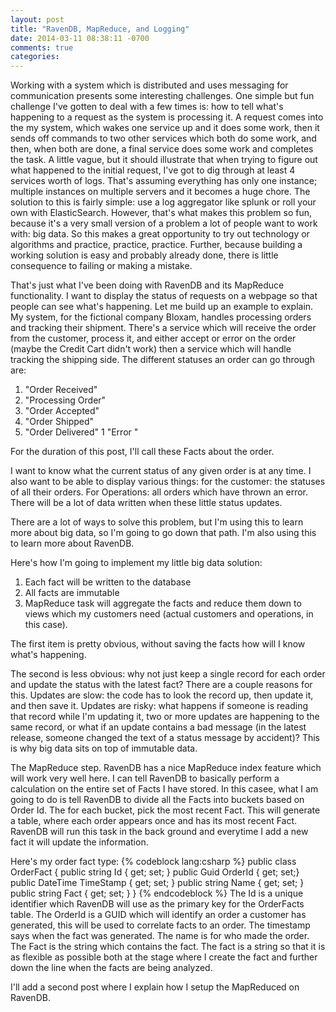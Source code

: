 ```yaml
---
layout: post
title: "RavenDB, MapReduce, and Logging"
date: 2014-03-11 08:38:11 -0700
comments: true
categories: 
---
```

Working with a system which is distributed and uses messaging for communication presents some interesting challenges.  One simple but fun challenge I've gotten to deal with a few times is:  how to tell what's happening to a request as the system is processing it.  A request comes into the my system, which wakes one service up and it does some work, then it sends off commands to two other services which both do some work, and then, when both are done, a final service does some work and completes the task.  A little vague, but it should illustrate that when trying to figure out what happened to the initial request, I've got to dig through at least 4 services worth of logs.  That's assuming everything has only one instance; multiple instances on multiple servers and it becomes a huge chore.  The solution to this is fairly simple:  use a log aggregator like splunk or roll your own with ElasticSearch.  However, that's what makes this problem so fun, because it's a very small version of a problem a lot of people want to work with: big data.  So this makes a great opportunity to try out technology or algorithms and practice, practice, practice.  Further, because building a working solution is easy and probably already done, there is little consequence to failing or making a mistake.
<!-- more -->

That's just what I've been doing with RavenDB and its MapReduce functionality.  I want to display the status of requests on a webpage so that people can see what's happening.  Let me build up an example to explain.  My system, for the fictional company Bloxam, handles processing orders and tracking their shipment.  There's a service which will receive the order from the customer, process it, and either accept or error on the order (maybe the Credit Cart didn't work) then a service which will handle tracking the shipping side.  The different statuses an order can go through are:

1. "Order Received"
1. "Processing Order"
1. "Order Accepted"
1. "Order Shipped"
1. "Order Delivered"
1  "Error <text description>"

For the duration of this post, I'll call these Facts about the order.

I want to know what the current status of any given order is at any time.  I also want to be able to display various things:  for the customer: the statuses of all their orders.  For Operations:  all orders which have thrown an error.  There will be a lot of data written when these little status updates.

There are a lot of ways to solve this problem, but I'm using this to learn more about big data, so I'm going to go down that path.  I'm also using this to learn more about RavenDB.

Here's how I'm going to implement my little big data solution:

1. Each fact will be written to the database
1. All facts are immutable
1. MapReduce task will aggregate the facts and reduce them down to views which my customers need (actual customers and operations, in this case).

The first item is pretty obvious, without saving the facts how will I know what's happening.

The second is less obvious:  why not just keep a single record for each order and update the status with the latest fact?  There are a couple reasons for this.  Updates are slow:  the code has to look the record up, then update it, and then save it.  Updates are risky:  what happens if someone is reading that record while I'm updating it, two or more updates are happening to the same record, or what if an update contains a bad message (in the latest release, someone changed the text of a status message by accident)?  This is why big data sits on top of immutable data.

The MapReduce step.  RavenDB has a nice MapReduce index feature which will work very well here.  I can tell RavenDB to basically perform a calculation on the entire set of Facts I have stored.  In this casee, what I am going to do is tell RavenDB to divide all the Facts into buckets based on Order Id.  The for each bucket, pick the most recent Fact.  This will generate a table, where each order appears once and has its most recent Fact.  RavenDB will run this task in the back ground and everytime I add a new fact it will update the information.

Here's my order fact type:
{% codeblock lang:csharp %}
public class OrderFact {
    public string Id { get; set; }
    public Guid OrderId { get; set;}
    public DateTime TimeStamp { get; set; }
    public string Name { get; set; }
    public string Fact { get; set; }
}
{% endcodeblock %}
The Id is a unique identifier which RavenDB will use as the primary key for the OrderFacts table.  The OrderId is a GUID which will identify an order a customer has generated, this will be used to correlate facts to an order.  The timestamp says when the fact was generated.  The name is for who made the order.  The Fact is the string which contains the fact.  The fact is a string so that it is as flexible as possible both at the stage where I create the fact and further down the line when the facts are being analyzed.

I'll add a second post where I explain how I setup the MapReduced on RavenDB.